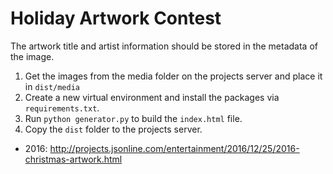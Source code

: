 # Holiday Artwork Contest

The artwork title and artist information should be stored in the metadata of the image.


1. Get the images from the media folder on the projects server and place it in `dist/media`
2. Create a new virtual environment and install the packages via `requirements.txt`.
3. Run `python generator.py` to build the `index.html` file.
4. Copy the `dist` folder to the projects server.

 - 2016: http://projects.jsonline.com/entertainment/2016/12/25/2016-christmas-artwork.html
